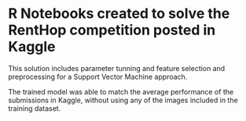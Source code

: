# R Notebooks created to solve the RentHop competition posted in Kaggle

This solution includes parameter tunning and feature selection and preprocessing for a Support Vector Machine approach.

The trained model was able to match the average performance of the submissions in Kaggle, without using any of the images included in the training dataset.